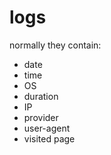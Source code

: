 # logs

normally they contain:

- date
- time
- OS
- duration
- IP
- provider
- user-agent
- visited page
